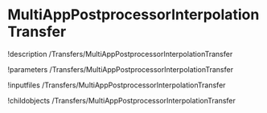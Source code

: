 <!-- MOOSE Documentation Stub: Remove this when content is added. -->

# MultiAppPostprocessorInterpolationTransfer
!description /Transfers/MultiAppPostprocessorInterpolationTransfer

!parameters /Transfers/MultiAppPostprocessorInterpolationTransfer

!inputfiles /Transfers/MultiAppPostprocessorInterpolationTransfer

!childobjects /Transfers/MultiAppPostprocessorInterpolationTransfer
